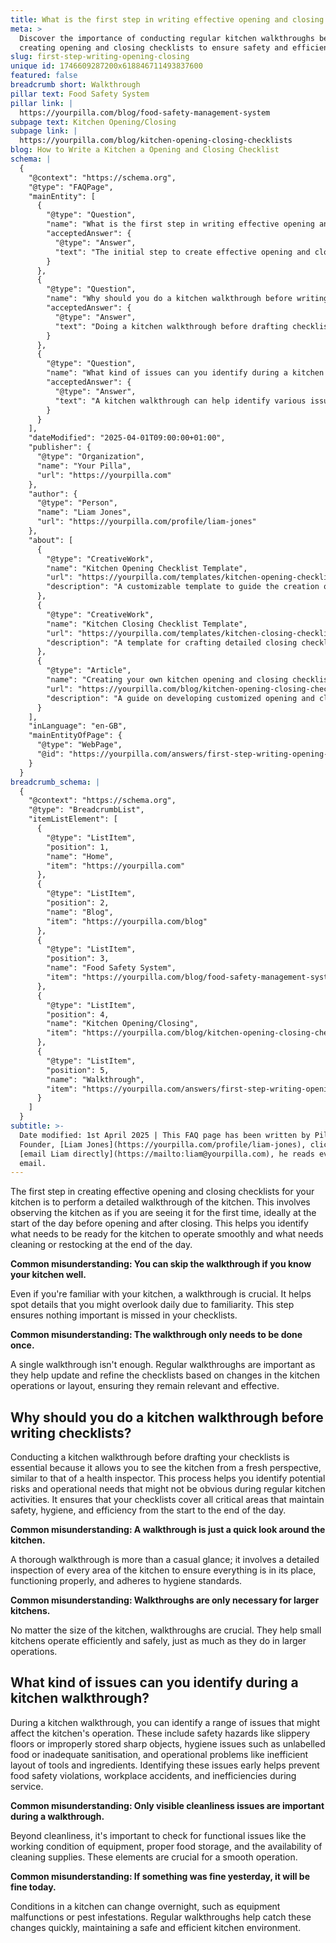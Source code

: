 ```yaml
---
title: What is the first step in writing effective opening and closing checklists?
meta: >
  Discover the importance of conducting regular kitchen walkthroughs before
  creating opening and closing checklists to ensure safety and efficiency.
slug: first-step-writing-opening-closing
unique id: 1746609287200x618846711493837600
featured: false
breadcrumb short: Walkthrough
pillar text: Food Safety System
pillar link: |
  https://yourpilla.com/blog/food-safety-management-system
subpage text: Kitchen Opening/Closing
subpage link: |
  https://yourpilla.com/blog/kitchen-opening-closing-checklists
blog: How to Write a Kitchen a Opening and Closing Checklist
schema: |
  {
    "@context": "https://schema.org",
    "@type": "FAQPage",
    "mainEntity": [
      {
        "@type": "Question",
        "name": "What is the first step in writing effective opening and closing checklists?",
        "acceptedAnswer": {
          "@type": "Answer",
          "text": "The initial step to create effective opening and closing checklists is to perform a detailed walkthrough of the kitchen. This should be done at the start and end of the day to identify needs for smooth operation and areas that require cleaning or restocking. Regular walkthroughs are essential for keeping the checklists up to date and relevant to the kitchen's operational needs."
        }
      },
      {
        "@type": "Question",
        "name": "Why should you do a kitchen walkthrough before writing checklists?",
        "acceptedAnswer": {
          "@type": "Answer",
          "text": "Doing a kitchen walkthrough before drafting checklists is crucial as it provides a fresh perspective, similar to that of a health inspector. This detailed inspection helps identify potential risks and operational needs that are not obvious during regular activities. It ensures the checklists comprehensively cover all critical areas for maintaining safety, hygiene, and efficiency throughout the day."
        }
      },
      {
        "@type": "Question",
        "name": "What kind of issues can you identify during a kitchen walkthrough?",
        "acceptedAnswer": {
          "@type": "Answer",
          "text": "A kitchen walkthrough can help identify various issues that might impact operations, such as safety hazards (e.g., slippery floors, improperly stored sharp objects), hygiene issues (e.g., unlabelled food, inadequate sanitisation), and operational inefficiencies (e.g., poor layout of tools and ingredients). Identifying these issues early helps maintain a safe and efficient work environment and prevents potential violations and accidents."
        }
      }
    ],
    "dateModified": "2025-04-01T09:00:00+01:00",
    "publisher": {
      "@type": "Organization",
      "name": "Your Pilla",
      "url": "https://yourpilla.com"
    },
    "author": {
      "@type": "Person",
      "name": "Liam Jones",
      "url": "https://yourpilla.com/profile/liam-jones"
    },
    "about": [
      {
        "@type": "CreativeWork",
        "name": "Kitchen Opening Checklist Template",
        "url": "https://yourpilla.com/templates/kitchen-opening-checklist",
        "description": "A customizable template to guide the creation of kitchen opening checklists specific to different sites."
      },
      {
        "@type": "CreativeWork",
        "name": "Kitchen Closing Checklist Template",
        "url": "https://yourpilla.com/templates/kitchen-closing-checklist",
        "description": "A template for crafting detailed closing checklists to ensure all closing tasks are thoroughly managed."
      },
      {
        "@type": "Article",
        "name": "Creating your own kitchen opening and closing checklists",
        "url": "https://yourpilla.com/blog/kitchen-opening-closing-checklists",
        "description": "A guide on developing customized opening and closing checklists for kitchen operations."
      }
    ],
    "inLanguage": "en-GB",
    "mainEntityOfPage": {
      "@type": "WebPage",
      "@id": "https://yourpilla.com/answers/first-step-writing-opening-closing"
    }
  }
breadcrumb_schema: |
  {
    "@context": "https://schema.org",
    "@type": "BreadcrumbList",
    "itemListElement": [
      {
        "@type": "ListItem",
        "position": 1,
        "name": "Home",
        "item": "https://yourpilla.com"
      },
      {
        "@type": "ListItem",
        "position": 2,
        "name": "Blog",
        "item": "https://yourpilla.com/blog"
      },
      {
        "@type": "ListItem",
        "position": 3,
        "name": "Food Safety System",
        "item": "https://yourpilla.com/blog/food-safety-management-system"
      },
      {
        "@type": "ListItem",
        "position": 4,
        "name": "Kitchen Opening/Closing",
        "item": "https://yourpilla.com/blog/kitchen-opening-closing-checklists"
      },
      {
        "@type": "ListItem",
        "position": 5,
        "name": "Walkthrough",
        "item": "https://yourpilla.com/answers/first-step-writing-opening-closing"
      }
    ]
  }
subtitle: >-
  Date modified: 1st April 2025 | This FAQ page has been written by Pilla
  Founder, [Liam Jones](https://yourpilla.com/profile/liam-jones), click to
  [email Liam directly](https://mailto:liam@yourpilla.com), he reads every
  email.
---
```

The first step in creating effective opening and closing checklists for your kitchen is to perform a detailed walkthrough of the kitchen. This involves observing the kitchen as if you are seeing it for the first time, ideally at the start of the day before opening and after closing. This helps you identify what needs to be ready for the kitchen to operate smoothly and what needs cleaning or restocking at the end of the day.

**Common misunderstanding: You can skip the walkthrough if you know your kitchen well.**

Even if you're familiar with your kitchen, a walkthrough is crucial. It helps spot details that you might overlook daily due to familiarity. This step ensures nothing important is missed in your checklists.

**Common misunderstanding: The walkthrough only needs to be done once.**

A single walkthrough isn't enough. Regular walkthroughs are important as they help update and refine the checklists based on changes in the kitchen operations or layout, ensuring they remain relevant and effective.

## Why should you do a kitchen walkthrough before writing checklists?

Conducting a kitchen walkthrough before drafting your checklists is essential because it allows you to see the kitchen from a fresh perspective, similar to that of a health inspector. This process helps you identify potential risks and operational needs that might not be obvious during regular kitchen activities. It ensures that your checklists cover all critical areas that maintain safety, hygiene, and efficiency from the start to the end of the day.

**Common misunderstanding: A walkthrough is just a quick look around the kitchen.**

A thorough walkthrough is more than a casual glance; it involves a detailed inspection of every area of the kitchen to ensure everything is in its place, functioning properly, and adheres to hygiene standards.

**Common misunderstanding: Walkthroughs are only necessary for larger kitchens.**

No matter the size of the kitchen, walkthroughs are crucial. They help small kitchens operate efficiently and safely, just as much as they do in larger operations.

## What kind of issues can you identify during a kitchen walkthrough?

During a kitchen walkthrough, you can identify a range of issues that might affect the kitchen's operation. These include safety hazards like slippery floors or improperly stored sharp objects, hygiene issues such as unlabelled food or inadequate sanitisation, and operational problems like inefficient layout of tools and ingredients. Identifying these issues early helps prevent food safety violations, workplace accidents, and inefficiencies during service.

**Common misunderstanding: Only visible cleanliness issues are important during a walkthrough.**

Beyond cleanliness, it's important to check for functional issues like the working condition of equipment, proper food storage, and the availability of cleaning supplies. These elements are crucial for a smooth operation.

**Common misunderstanding: If something was fine yesterday, it will be fine today.**

Conditions in a kitchen can change overnight, such as equipment malfunctions or pest infestations. Regular walkthroughs help catch these changes quickly, maintaining a safe and efficient kitchen environment.

